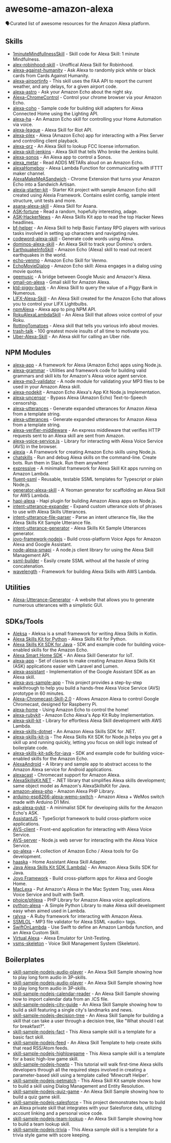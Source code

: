 # awesome-amazon-alexa

🗣Curated list of awesome resources for the Amazon Alexa platform.

## Skills

- [1minuteMindfullnessSkill](https://github.com/unitygirl/1minuteMindfullnessSkill) - Skill code for Alexa Skill: 1 minute Mindfulness.
- [alex-robinhood-skill](https://github.com/dvehar/alexa-robinhood-skill) - Unoffical Alexa Skill for Robinhood.
- [alexa-against-humanity](https://github.com/radiantnode/alexa-against-humanity) - Ask Alexa to randomly pick white or black cards from Cards Against Humanity.
- [alexa-airportinfo](https://github.com/bignerdranch/alexa-airportinfo) - This skill uses the FAA API to report the current weather, and any delays, for a given airport code.
- [alexa-astro](https://github.com/peap/alexa-astro) - Ask your Amazon Echo about the night sky.
- [Alexa-ChromeControl](https://github.com/Nedervino/Alexa-ChromeControl) - Control your chrome browser via your Amazon Echo.
- [alexa-coho](https://github.com/amzn/alexa-coho) - Sample code for building skill adapters for Alexa Connected Home using the Lighting API.
- [alexa-ha](https://github.com/unityfire/alexa-ha) - An Amazon Echo skill for controlling your Home Automation via voice.
- [alexa-league](https://github.com/amphy/alexa-league) - Alexa Skill for Riot API.
- [alexa-plex](https://github.com/OverloadUT/alexa-plex) - Alexa (Amazon Echo) app for interacting with a Plex Server and controlling client playback.
- [alexa-qrz](https://github.com/maihde/alexa-qrz) - An Alexa Skill to lookup FCC license information.
- [alexa-skill-jenkins](https://github.com/ferdingler/alexa-skill-jenkins) - Alexa Skill that tells Who broke the Jenkins build.
- [alexa-sonos](https://github.com/mattwelch/alexa-sonos) - An Alexa app to control a Sonos.
- [alexa_metar](https://github.com/djacobow/alexa_metar) - Read ADDS METARs aloud on an Amazon Echo.
- [alexaHomeboy](https://github.com/sirtimbly/alexaHomeboy) - Alexa Lambda Function for communicating with IFTTT maker channel.
- [AlexaMakeMeASandwich](https://github.com/timkarnold/AlexaMakeMeASandwich) - Chrome Extension that turns your Amazon Echo into a Sandwich Artisan.
- [alexia-starter-kit](https://github.com/Accenture/alexia-starter-kit) - Starter Kit project with sample Amazon Echo skill created using Alexia Framework. Contains eslint config, sample intent structure, unit tests and more.
- [asana-alexa-skill](https://github.com/dasevilla/asana-alexa-skill) - Alexa Skill for Asana.
- [ASK-fortune](https://github.com/miguelmota/ASK-fortune) - Read a random, hopefully interesting, adage.
- [ASK-HackerNews](https://github.com/miguelmota/ASK-HackerNews) - An Alexa Skills Kit app to read the top Hacker News headlines.
- [bf-helper](https://github.com/JeffEngebretsen/bf-helper) - An Alexa Skill to help Basic Fantasy RPG players with various tasks involved in setting up characters and navigating rules.
- [codeword-alexa-skill](https://github.com/asimihsan/codeword-alexa-skill) - Generate code words using Alexa.
- [dominos-alexa-skill](https://github.com/kristeaac/dominos-alexa-skill) - An Alexa Skill to track your Domino's orders.
- [EarthquakeInfoSkill](https://github.com/ljdelight/EarthquakeInfoSkill) - Amazon Echo (Alexa) skill to read out recent earthquakes in the world.
- [echo-venmo](https://github.com/AbhiAgarwal/echo-venmo) - Amazon Echo Skill for Venmo.
- [EchoMovieDialog](https://github.com/patanoia/EchoMovieDialog) - Amazon Echo skill: Alexa engages in a dialog using movie quotes.
- [geemusic](https://github.com/stevenleeg/geemusic) - A bridge between Google Music and Amazon's Alexa.
- [gmail-on-alexa](https://github.com/s-maheshbabu/gmail-on-alexa) - Gmail skill for Amazon Alexa.
- [ktd-piggy-bank](https://github.com/kickthedrawer/ktd-piggy-bank) - An Alexa Skill to query the value of a Piggy Bank in Numerous.
- [LIFX-Alexa-Skill](https://github.com/Seechay/LIFX-Alexa-Skill) - An Alexa Skill created for the Amazon Echo that allows you to control your LIFX Lightbulbs.
- [npmAlexa](https://github.com/stevengill/npmAlexa) - Alexa app to ping NPM API.
- [RokuAlexaLambdaSkill](https://github.com/julianh2o/RokuAlexaLambdaSkill) - An Alexa Skill that allows voice control of your Roku.
- [RottingTomatoes](https://github.com/Litie-Zhu/RottingTomatoes) - Alexa skill that tells you various info about movies.
- [trash-talk](https://github.com/JoshMilo/trash-talk) - 100 greatest movie insults of all time to motivate you.
- [Uber-Alexa-Skill](https://github.com/objectiveSee/Uber-Alexa-Skill) - An Alexa skill for calling an Uber ride.

## NPM Modules

- [alexa-app](https://github.com/matt-kruse/alexa-app) - A framework for Alexa (Amazon Echo) apps using Node.js.
- [alexa-grammar](https://github.com/scottbea/alexa-grammar) - Utilities and framework code for building valid grammars and skill kits for Amazon's Alexa voice agent service.
- [alexa-mp3-validator](https://github.com/tejashah88/alexa-mp3-validator) - A node module for validating your MP3 files to be used in your Amazon Alexa skill.
- [alexa-nodekit](https://github.com/brutalhonesty/alexa-nodekit) - Amazon Echo Alexa's App Kit Node.js Implementation.
- [alexa-uncensor](https://github.com/atojs/alexa-uncensor) - Bypass Alexa (Amazon Echo) Text-to-Speech censorship.
- [alexa-utterances](https://github.com/mreinstein/alexa-utterances) - Generate expanded utterances for Amazon Alexa from a template string.
- [alexa-utterances](https://github.com/alexa-js/alexa-utterances) - Generate expanded utterances for Amazon Alexa from a template string.
- [alexa-verifier-middleware](https://github.com/tejashah88/alexa-verifier-middleware) - An express middleware that verifies HTTP requests sent to an Alexa skill are sent from Amazon.
- [alexa-voice-service.js](https://github.com/miguelmota/alexa-voice-service.js) - Library for interacting with Alexa Voice Service (AVS) in the browser.
- [alexia](https://github.com/Accenture/alexia) - A Framework for creating Amazon Echo skills using Node.js.
- [chatskills](https://github.com/primaryobjects/chatskills) - Run and debug Alexa skills on the command-line. Create bots. Run them in Slack. Run them anywhere!
- [expressive](https://github.com/dhleong/expressive) - A minimalist framework for Alexa Skill Kit apps running on Amazon Lambda.
- [fluent-ssml](https://github.com/maghis/fluent-ssml) - Reusable, testable SSML templates for Typescript or plain Node.js.
- [generator-alexa-skill](https://github.com/cameronhunter/generator-alexa-skill) - A Yeoman generator for scaffolding an Alexa Skill for AWS Lambda.
- [hapi-alexa](https://github.com/TheEvilDev/hapi-alexa) - Hapi plugin for building Amazon Alexa apps on Node.js.
- [intent-utterance-expander](https://github.com/miguelmota/intent-utterance-expander) - Expand custom utterance slots of phrases to use with Alexa Skills Utterances.
- [intent-utterance-file-parser](https://github.com/miguelmota/intent-utterance-file-parser) - Parse an intent utterance file, like the Alexa Skills Kit Sample Utterance file.
- [intent-utterance-generator](https://github.com/miguelmota/intent-utterance-generator) - Alexa Skills Kit Sample Utterances generator.
- [jovo-framework-nodejs](https://github.com/jovotech/jovo-framework-nodejs) - Build cross-platform Voice Apps for Amazon Alexa and Google Assistant.
- [node-alexa-smapi](https://github.com/tejashah88/node-alexa-smapi) - A node.js client library for using the Alexa Skill Management API.
- [ssml-builder](https://github.com/mandnyc/ssml-builder) - Easily create SSML without all the hassle of string concatenation.
- [wavelength](https://github.com/pmarkert/wavelength) - Framework for building Alexa Skills with AWS Lambda.

## Utilities

- [Alexa-Utterance-Generator](https://github.com/tejashah88/Alexa-Utterance-Generator) - A website that allows you to generate numerous utterances with a simplistic GUI.

## SDKs/Tools

- [Aleksa](https://github.com/phxql/aleksa) - Aleksa is a small framework for writing Alexa Skills in Kotlin.
- [Alexa Skills Kit for Python](https://github.com/johnwheeler/flask-ask) - Alexa Skills Kit for Python.
- [Alexa Skills Kit SDK for Java](https://github.com/amzn/alexa-skills-kit-java) - SDK and example code for building voice-enabled skills for the Amazon Echo.
- [Alexa Smart Home SDK](https://github.com/thehappydinoa/alexa-smart-home-skill) - An Alexa Skill Generator for IoT.
- [alexa-app](https://github.com/develpr/alexa-app) - Set of classes to make creating Amazon Alexa Skills Kit (ASK) applications easier with Laravel and Lumen.
- [alexa-assistant](https://github.com/tartanguru/alexa-assistant) - Implementation of the Google Assistant SDK as an Alexa skill.
- [alexa-avs-sample-app](https://github.com/alexa/alexa-avs-sample-app) - This project provides a step-by-step walkthrough to help you build a hands-free Alexa Voice Service (AVS) prototype in 60 minutes.
- [Alexa-Chromecast-Skill-2.0](https://github.com/Pizzaface/Alexa-Chromecast-Skill-2.0) - Allows Amazon Alexa to control Google Chromecast, designed for Raspberry Pi.
- [alexa-home](https://github.com/zachfeldman/alexa-home) - Using Amazon Echo to control the home!
- [alexa-rubykit](https://github.com/damianFC/alexa-rubykit) - Amazon Echo Alexa's App Kit Ruby Implementation.
- [alexa-skill-kit](https://github.com/stojanovic/alexa-skill-kit) - Library for effortless Alexa Skill development with AWS Lambda.
- [alexa-skills-dotnet](https://github.com/timheuer/alexa-skills-dotnet) - An Amazon Alexa Skills SDK for .NET.
- [alexa-skills-kit-js](https://github.com/alexa/alexa-skills-kit-sdk-for-nodejs) - The Alexa Skills Kit SDK for Node.js helps you get a skill up and running quickly, letting you focus on skill logic instead of boilerplate code.
- [alexa-skills-kit-sdk-for-java](https://github.com/alexa/alexa-skills-kit-sdk-for-java) - SDK and example code for building voice-enabled skills for the Amazon Echo.
- [AlexaAndroid](https://github.com/willblaschko/AlexaAndroid) - A library and sample app to abstract access to the Amazon Alexa service for Android applications.
- [alexacast](https://github.com/erik/alexacast) - Chromecast support for Amazon Alexa.
- [AlexaSkillsKit.NET](https://github.com/AreYouFreeBusy/AlexaSkillsKit.NET) - .NET library that simplifies Alexa skills development; same object model as Amazon's AlexaSkillsKit for Java.
- [amazon-alexa-php](https://github.com/MiniCodeMonkey/amazon-alexa-php) - Amazon Alexa PHP Library.
- [arduino-esp8266-alexa-wemo-switch](https://github.com/kakopappa/arduino-esp8266-alexa-wemo-switch) - Amazon Alexa + WeMos switch made with Arduino D1 Mini.
- [ask-alexa-pykit](https://github.com/anjishnu/ask-alexa-pykit) - A minimalist SDK for developing skills for the Amazon Echo's ASK.
- [AssistantJS](https://github.com/webcomputing/AssistantJS) - TypeScript framework to build cross-platform voice applications.
- [AVS-client](https://github.com/miguelmota/AVS-client) - Front-end application for interacting with Alexa Voice Service.
- [AVS-server](https://github.com/miguelmota/AVS-server) - Node.js web server for interacting with the Alexa Voice Service.
- [go-alexa](https://github.com/mikeflynn/go-alexa) - A collection of Amazon Echo / Alexa tools for Go development.
- [haaska](https://github.com/auchter/haaska) - Home Assistant Alexa Skill Adapter.
- [Java Alexa Skills Kit SDK (Lambda)](https://github.com/amzn/alexa-skills-kit-java) - An Amazon Alexa Skills SDK for Java.
- [Jovo Framework](https://github.com/jovotech/jovo-framework-nodejs) - Build cross-platform apps for Alexa and Google Home.
- [MacLexa](https://github.com/kunal732/MacLexa) - Put Amazon's Alexa in the Mac System Tray, uses Alexa Voice Service and built with Swift.
- [phoice/phlexa](https://github.com/phoice/phlexa) - PHP Library for Amazon Alexa voice applications.
- [python-alexa](https://github.com/nmyster/python-alexa) - A Simple Python Library to make Alexa skill development easy when aimed used in Lambda.
- [ralyxa](https://github.com/sjmog/ralyxa) - A Ruby framework for interacting with Amazon Alexa.
- [SSMLOL](https://github.com/okofish/ssmlol) - MP3 file validator for Alexa SSML \<audio\> tags.
- [SwiftOnLambda](https://github.com/algal/SwiftOnLambda) - Use Swift to define an Amazon Lambda function, and an Alexa Custom Skill.
- [Virtual Alexa](https://github.com/bespoken/virtual-alexa) - Alexa Emulator for Unit-Testing.
- [vsms-skeleton](https://github.com/internetofvoice/vsms-skeleton) - Voice Skill Management System (Skeleton).

## Boilerplates

- [skill-sample-nodejs-audio-player](https://github.com/alexa/skill-sample-nodejs-audio-player) - An Alexa Skill Sample showing how to play long form audio in 3P-skills.
- [skill-sample-nodejs-audio-player](https://github.com/alexa/skill-sample-nodejs-audio-player) - An Alexa Skill Sample showing how to play long form audio in 3P-skills.
- [skill-sample-nodejs-calendar-reader](https://github.com/alexa/skill-sample-nodejs-calendar-reader) - An Alexa Skill Sample showing how to import calendar data from an .ICS file.
- [skill-sample-nodejs-city-guide](https://github.com/alexa/skill-sample-nodejs-city-guide) - An Alexa Skill Sample showing how to build a skill featuring a single city's landmarks and news.
- [skill-sample-nodejs-decision-tree](https://github.com/alexa/skill-sample-nodejs-decision-tree) - An Alexa Skill Sample for building a skill that can take a user through a decision tree, like "What should I eat for breakfast?".
- [skill-sample-nodejs-fact](https://github.com/alexa/skill-sample-nodejs-fact) - This Alexa sample skill is a template for a basic fact skill.
- [skill-sample-nodejs-feed](https://github.com/alexa/skill-sample-nodejs-feed) - An Alexa Skill Template to help create skills that read RSS/Atom feeds.
- [skill-sample-nodejs-highlowgame](https://github.com/alexa/skill-sample-nodejs-highlowgame) - This Alexa sample skill is a template for a basic high-low game skill.
- [skill-sample-nodejs-howto](https://github.com/alexa/skill-sample-nodejs-howto) - This tutorial will walk first-time Alexa skills developers through all the required steps involved in creating a parameter-based skill using a template called ‘Minecraft Helper’.
- [skill-sample-nodejs-petmatch](https://github.com/alexa/skill-sample-nodejs-petmatch) - This Alexa Skill Kit sample shows how to build a skill using Dialog Management and Entity Resolution.
- [skill-sample-nodejs-quiz-game](https://github.com/alexa/skill-sample-nodejs-quiz-game) - An Alexa Skill Sample showing how to build a quiz game skill.
- [skill-sample-nodejs-salesforce](https://github.com/alexa/skill-sample-nodejs-salesforce) - This project demonstrates how to build an Alexa private skill that integrates with your Salesforce data, utilizing account linking and a personal voice code.
- [skill-sample-nodejs-team-lookup](https://github.com/alexa/skill-sample-nodejs-team-lookup) - An Alexa Skill Sample showing how to build a team lookup skill.
- [skill-sample-nodejs-trivia](https://github.com/alexa/skill-sample-nodejs-trivia) - This Alexa sample skill is a template for a trivia style game with score keeping.

